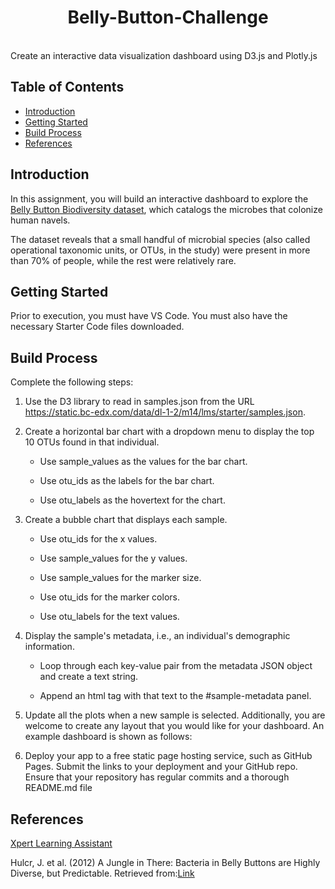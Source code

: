 <h1 align="center"> Belly-Button-Challenge </h1> <br>
Create an interactive data visualization dashboard using D3.js and Plotly.js


## Table of Contents

- [Introduction](#introduction)
- [Getting Started](#getting-started)
- [Build Process](#build-process)
- [References](#references)


## Introduction
In this assignment, you will build an interactive dashboard to explore the [Belly Button Biodiversity dataset](https://robdunnlab.com/projects/belly-button-biodiversity/), which catalogs the microbes that colonize human navels.

The dataset reveals that a small handful of microbial species (also called operational taxonomic units, or OTUs, in the study) were present in more than 70% of people, while the rest were relatively rare.


## Getting Started

Prior to execution, you must have VS Code. You must also have the necessary Starter Code files downloaded.


## Build Process

Complete the following steps:

1) Use the D3 library to read in samples.json from the URL https://static.bc-edx.com/data/dl-1-2/m14/lms/starter/samples.json.

2) Create a horizontal bar chart with a dropdown menu to display the top 10 OTUs found in that individual.

    - Use sample_values as the values for the bar chart.

    - Use otu_ids as the labels for the bar chart.

    - Use otu_labels as the hovertext for the chart.
    
3) Create a bubble chart that displays each sample.

    - Use otu_ids for the x values.

    - Use sample_values for the y values.

    - Use sample_values for the marker size.

    - Use otu_ids for the marker colors.

    - Use otu_labels for the text values.
    
4) Display the sample's metadata, i.e., an individual's demographic information.

    - Loop through each key-value pair from the metadata JSON object and create a text string.

    - Append an html tag with that text to the #sample-metadata panel.

5) Update all the plots when a new sample is selected. Additionally, you are welcome to create any layout that you would like for your dashboard. An example dashboard is shown as follows:

6) Deploy your app to a free static page hosting service, such as GitHub Pages. Submit the links to your deployment and your GitHub repo. Ensure that your repository has regular commits and a thorough README.md file


## References
[Xpert Learning Assistant](https://bootcampspot.instructure.com/courses/5057/external_tools/313)

Hulcr, J. et al. (2012) A Jungle in There: Bacteria in Belly Buttons are Highly Diverse, but Predictable. Retrieved from:[Link](https://robdunnlab.com/projects/belly-button-biodiversity/results-and-data/)
